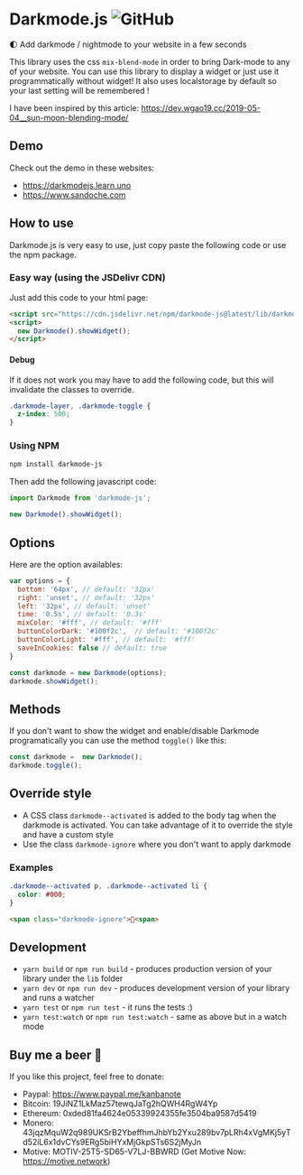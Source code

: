 # Darkmode.js ![GitHub](https://img.shields.io/github/license/mashape/apistatus.svg)

🌓 Add darkmode / nightmode to your website in a few seconds

This library uses the css `mix-blend-mode` in order to bring Dark-mode to any of your website.
You can use this library to display a widget or just use it programmatically without widget!
It also uses localstorage by default so your last setting will be remembered !

I have been inspired by this article: https://dev.wgao19.cc/2019-05-04__sun-moon-blending-mode/

## Demo
Check out the demo in these websites: 
- https://darkmodejs.learn.uno
- https://www.sandoche.com

## How to use
Darkmode.js is very easy to use, just copy paste the following code or use the npm package.

### Easy way (using the JSDelivr CDN)
Just add this code to your html page:
```html
<script src="https://cdn.jsdelivr.net/npm/darkmode-js@latest/lib/darkmode-js.min.js"></script>
<script>
  new Darkmode().showWidget();
</script>
```

#### Debug
If it does not work you may have to add the following code, but this will invalidate the classes to override.
```css
.darkmode-layer, .darkmode-toggle {
  z-index: 500;
}
```

### Using NPM
```sh
npm install darkmode-js
```

Then add the following javascript code:
```javascript
import Darkmode from 'darkmode-js';

new Darkmode().showWidget();
```

## Options
Here are the option availables:
```javascript
var options = {
  bottom: '64px', // default: '32px'
  right: 'unset', // default: '32px'
  left: '32px', // default: 'unset'
  time: '0.5s', // default: '0.3s'
  mixColor: '#fff', // default: '#fff'
  buttonColorDark: '#100f2c',  // default: '#100f2c'
  buttonColorLight: '#fff', // default: '#fff'
  saveInCookies: false // default: true
}

const darkmode = new Darkmode(options);
darkmode.showWidget();
```

## Methods
If you don't want to show the widget and enable/disable Darkmode programatically you can use the method `toggle()` like this:
```javascript
const darkmode =  new Darkmode();
darkmode.toggle();
```

## Override style
* A CSS class `darkmode--activated` is added to the body tag when the darkmode is activated. You can take advantage of it to override the style and have a custom style
* Use the class `darkmode-ignore` where you don't want to apply darkmode

### Examples
```css
.darkmode--activated p, .darkmode--activated li {
  color: #000;
}
```
```html
<span class="darkmode-ignore">😬<span>
```

## Development
* `yarn build` or `npm run build` - produces production version of your library under the `lib` folder
* `yarn dev` or `npm run dev` - produces development version of your library and runs a watcher
* `yarn test` or `npm run test` - it runs the tests :)
* `yarn test:watch` or `npm run test:watch` - same as above but in a watch mode

## Buy me a beer 🍺
If you like this project, feel free to donate:
* Paypal: https://www.paypal.me/kanbanote
* Bitcoin: 19JiNZ1LkMaz57tewqJaTg2hQWH4RgW4Yp
* Ethereum: 0xded81fa4624e05339924355fe3504ba9587d5419
* Monero: 43jqzMquW2q989UKSrB2YbeffhmJhbYb2Yxu289bv7pLRh4xVgMKj5yTd52iL6x1dvCYs9ERg5biHYxMjGkpSTs6S2jMyJn
* Motive: MOTIV-25T5-SD65-V7LJ-BBWRD (Get Motive Now: https://motive.network)
